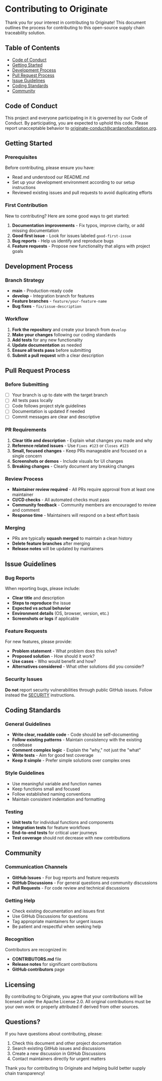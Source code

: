 # Contributing to Originate

Thank you for your interest in contributing to Originate! This document outlines the process for contributing to this open-source supply chain traceability solution.

## Table of Contents

- [Code of Conduct](#code-of-conduct)
- [Getting Started](#getting-started)
- [Development Process](#development-process)
- [Pull Request Process](#pull-request-process)
- [Issue Guidelines](#issue-guidelines)
- [Coding Standards](#coding-standards)
- [Community](#community)

## Code of Conduct

This project and everyone participating in it is governed by our Code of Conduct. By participating, you are expected to uphold this code. Please report unacceptable behavior to originate-conduct@cardanofoundation.org.

## Getting Started

### Prerequisites

Before contributing, please ensure you have:

- Read and understood our README.md
- Set up your development environment according to our setup instructions
- Reviewed existing issues and pull requests to avoid duplicating efforts

### First Contribution

New to contributing? Here are some good ways to get started:

1. **Documentation improvements** - Fix typos, improve clarity, or add missing documentation
2. **Good first issue** - Look for issues labeled `good-first-issue`
3. **Bug reports** - Help us identify and reproduce bugs
4. **Feature requests** - Propose new functionality that aligns with project goals

## Development Process

### Branch Strategy

- **main** - Production-ready code
- **develop** - Integration branch for features
- **Feature branches** - `feature/your-feature-name`
- **Bug fixes** - `fix/issue-description`

### Workflow

1. **Fork the repository** and create your branch from `develop`
2. **Make your changes** following our coding standards
3. **Add tests** for any new functionality
4. **Update documentation** as needed
5. **Ensure all tests pass** before submitting
6. **Submit a pull request** with a clear description

## Pull Request Process

### Before Submitting

- [ ] Your branch is up to date with the target branch
- [ ] All tests pass locally
- [ ] Code follows project style guidelines
- [ ] Documentation is updated if needed
- [ ] Commit messages are clear and descriptive

### PR Requirements

1. **Clear title and description** - Explain what changes you made and why
2. **Reference related issues** - Use `Fixes #123` or `Closes #123`
3. **Small, focused changes** - Keep PRs manageable and focused on a single concern
4. **Screenshots or demos** - Include visuals for UI changes
5. **Breaking changes** - Clearly document any breaking changes

### Review Process

- **Maintainer review required** - All PRs require approval from at least one maintainer
- **CI/CD checks** - All automated checks must pass
- **Community feedback** - Community members are encouraged to review and comment
- **Response time** - Maintainers will respond on a best effort basis

### Merging

- PRs are typically **squash merged** to maintain a clean history
- **Delete feature branches** after merging
- **Release notes** will be updated by maintainers

## Issue Guidelines

### Bug Reports

When reporting bugs, please include:

- **Clear title** and description
- **Steps to reproduce** the issue
- **Expected vs actual behavior**
- **Environment details** (OS, browser, version, etc.)
- **Screenshots or logs** if applicable

### Feature Requests

For new features, please provide:

- **Problem statement** - What problem does this solve?
- **Proposed solution** - How should it work?
- **Use cases** - Who would benefit and how?
- **Alternatives considered** - What other solutions did you consider?

### Security Issues

**Do not** report security vulnerabilities through public GitHub issues. Follow instead the [SECURITY](./SECURITY.md) instructions.

## Coding Standards

### General Guidelines

- **Write clear, readable code** - Code should be self-documenting
- **Follow existing patterns** - Maintain consistency with the existing codebase
- **Comment complex logic** - Explain the "why," not just the "what"
- **Write tests** - Aim for good test coverage
- **Keep it simple** - Prefer simple solutions over complex ones

### Style Guidelines

- Use meaningful variable and function names
- Keep functions small and focused
- Follow established naming conventions
- Maintain consistent indentation and formatting

### Testing

- **Unit tests** for individual functions and components
- **Integration tests** for feature workflows
- **End-to-end tests** for critical user journeys
- **Test coverage** should not decrease with new contributions

## Community

### Communication Channels

- **GitHub Issues** - For bug reports and feature requests
- **GitHub Discussions** - For general questions and community discussions
- **Pull Requests** - For code review and technical discussions

### Getting Help

- Check existing documentation and issues first
- Use GitHub Discussions for questions
- Tag appropriate maintainers for urgent issues
- Be patient and respectful when seeking help

### Recognition

Contributors are recognized in:

- **CONTRIBUTORS.md** file
- **Release notes** for significant contributions
- **GitHub contributors** page

## Licensing

By contributing to Originate, you agree that your contributions will be licensed under the Apache License 2.0. All original contributions must be your own work or properly attributed if derived from other sources.

## Questions?

If you have questions about contributing, please:

1. Check this document and other project documentation
2. Search existing GitHub issues and discussions
3. Create a new discussion in GitHub Discussions
4. Contact maintainers directly for urgent matters

Thank you for contributing to Originate and helping build better supply chain transparency!